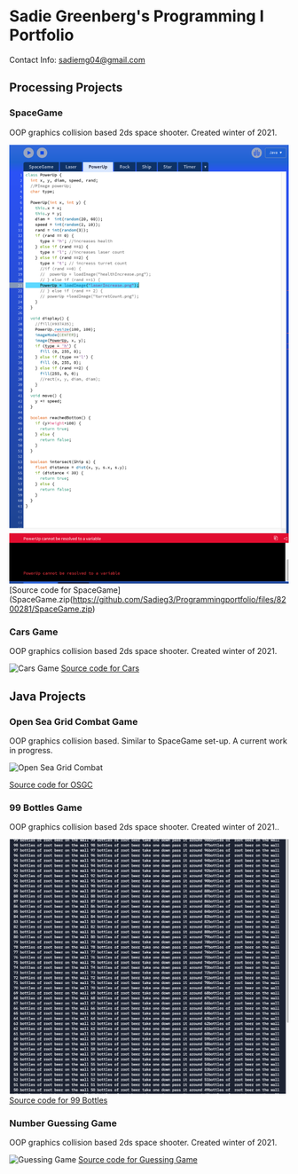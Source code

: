 # Sadie Greenberg's Programming  I  Portfolio
Contact Info: sadiemg04@gmail.com
## Processing Projects

### SpaceGame
OOP graphics collision based 2ds space shooter. Created winter of 2021.

![SpaceGame](https://github.com/Sadieg3/Programmingportfolio/blob/gh-pages/images/SpaceGame.png)
[Source code for SpaceGame](SpaceGame.zip(https://github.com/Sadieg3/Programmingportfolio/files/8200281/SpaceGame.zip)

### Cars Game
OOP graphics collision based 2ds space shooter. Created winter of 2021.

![Cars Game](![Cars](https://user-images.githubusercontent.com/89169471/170340654-f07be64f-a73e-4418-9967-ca6826d6fe85.png)
)
[Source code for Cars]([cars.zip](https://github.com/Sadieg3/Programmingportfolio/files/8773675/cars.zip)
)








## Java Projects

### Open Sea Grid Combat Game
OOP graphics collision based. Similar to SpaceGame set-up. A current work in progress.

![Open Sea Grid Combat]()

[Source code for OSGC]()

### 99 Bottles Game
OOP graphics collision based 2ds space shooter. Created winter of 2021..

![99 Bottles](https://github.com/Sadieg3/Programmingportfolio/blob/gh-pages/images/99%20Bottles.png?raw=true)
[Source code for 99 Bottles](https://replit.com/@SADIEGREENBERG/99Bottles#Main.java)

### Number Guessing Game
OOP graphics collision based 2ds space shooter. Created winter of 2021.

![Guessing Game](<img width="355" alt="Guessing Game" src="https://user-images.githubusercontent.com/89169471/170333857-97eefef9-4190-4851-ae0b-cd182089191a.png">
)
[Source code for Guessing Game](https://replit.com/@SADIEGREENBERG/GuessingGame#Main.java) 


